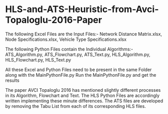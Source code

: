# HLS-and-ATS-Heuristic-from-Avci-Topaloglu-2016-Paper

The following Excel Files are the Input Files:-
  Network Distance Matrix.xlsx, 
  Node Specifications.xlsx, 
  Vehicle Type Specifications.xlsx 

The following Python Files contain the Individual Algorithms:-
  ATS_Algorithm.py, 
  ATS_Flowchart.py, 
  ATS_Text.py, 
  HLS_Algorithm.py, 
  HLS_Flowchart.py, 
  HLS_Text.py 
  
All these Excel and Python Files need to be present in the same Folder along with the MainPythonFile.py
Run the MainPythonFile.py and get the results

 The paper AVCI Topaloglu 2016 has mentioned slightly different processes in its Algorithm, Flowchart and Text.
 The HLS Python Files are accordingly written implementing these minute differences.
 The ATS files are developed by removing the Tabu List from each of its corresponding HLS files.
